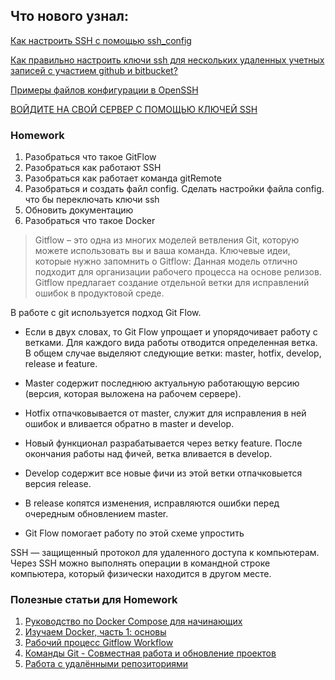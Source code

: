 ## Что нового узнал: 

[Как настроить SSH с помощью ssh_config](https://freehost.com.ua/faq/articles/kak-nastroit-ssh-s-pomoschju--ssh-config/)

[Как правильно настроить ключи ssh для нескольких удаленных учетных записей с участием github и bitbucket?](https://coderoad.ru/35823162/%D0%9A%D0%B0%D0%BA-%D0%BF%D1%80%D0%B0%D0%B2%D0%B8%D0%BB%D1%8C%D0%BD%D0%BE-%D0%BD%D0%B0%D1%81%D1%82%D1%80%D0%BE%D0%B8%D1%82%D1%8C-%D0%BA%D0%BB%D1%8E%D1%87%D0%B8-ssh-%D0%B4%D0%BB%D1%8F-%D0%BD%D0%B5%D1%81%D0%BA%D0%BE%D0%BB%D1%8C%D0%BA%D0%B8%D1%85-%D1%83%D0%B4%D0%B0%D0%BB%D0%B5%D0%BD%D0%BD%D1%8B%D1%85-%D1%83%D1%87%D0%B5%D1%82%D0%BD%D1%8B%D1%85-%D0%B7%D0%B0%D0%BF%D0%B8%D1%81%D0%B5%D0%B9-%D1%81)

[Примеры файлов конфигурации в OpenSSH](https://andreyex.ru/operacionnaya-sistema-linux/primery-fajlov-konfiguracii-v-openssh/)

[ВОЙДИТЕ НА СВОЙ СЕРВЕР С ПОМОЩЬЮ КЛЮЧЕЙ SSH](https://baks.dev/article/ubuntu/kak-nastroit-klyuchi-ssh-v-ubuntu-18-04)

### Homework 
1. Разобраться что такое GitFlow
2. Разобраться как работают SSH
3. Разобраться как работает команда gitRemote
4. Разобраться и создать файл config. Сделать настройки файла config. что бы переключать ключи ssh
5. Обновить документацию
6. Разобраться что такое Docker 

>Gitflow – это одна из многих моделей ветвления Git, которую можете использовать вы и ваша команда. Ключевые идеи, которые нужно запомнить о Gitflow: Данная модель отлично подходит для организации рабочего процесса на основе релизов. Gitflow предлагает создание отдельной ветки для исправлений ошибок в продуктовой среде.


В работе с git используется подход Git Flow.

 * Если в двух словах, то Git Flow упрощает и упорядочивает работу с ветками. Для каждого вида работы отводится определенная ветка. В общем случае выделяют следующие ветки: master, hotfix, develop, release и feature.

 * Master содержит последнюю актуальную работающую версию (версия, которая выложена на рабочем сервере).

 * Hotfix отпачковывается от master, служит для исправления в ней ошибок и вливается обратно в master и develop.

 * Новый функционал разрабатывается через ветку feature. После окончания работы над фичей, ветка вливается в develop.

 * Develop содержит все новые фичи из этой ветки отпачковыется версия release.

 * В release копятся изменения, исправляются ошибки перед очередным обновлением master.

 * Git Flow помогает работу по этой схеме упростить

SSH — защищенный протокол для удаленного доступа к компьютерам. Через SSH можно выполнять операции в командной строке компьютера, который физически находится в другом месте.


### Полезные статьи для Homework 

1. [Руководство по Docker Compose для начинающих](https://habr.com/en/company/ruvds/blog/450312/)
2. [Изучаем Docker, часть 1: основы](https://habr.com/en/company/ruvds/blog/438796/)
3. [Рабочий процесс Gitflow Workflow](https://www.atlassian.com/ru/git/tutorials/comparing-workflows/gitflow-workflow)
4. [Команды Git - Совместная работа и обновление проектов](https://git-scm.com/book/ru/v2/%D0%9F%D1%80%D0%B8%D0%BB%D0%BE%D0%B6%D0%B5%D0%BD%D0%B8%D0%B5-C%3A-%D0%9A%D0%BE%D0%BC%D0%B0%D0%BD%D0%B4%D1%8B-Git-%D0%A1%D0%BE%D0%B2%D0%BC%D0%B5%D1%81%D1%82%D0%BD%D0%B0%D1%8F-%D1%80%D0%B0%D0%B1%D0%BE%D1%82%D0%B0-%D0%B8-%D0%BE%D0%B1%D0%BD%D0%BE%D0%B2%D0%BB%D0%B5%D0%BD%D0%B8%D0%B5-%D0%BF%D1%80%D0%BE%D0%B5%D0%BA%D1%82%D0%BE%D0%B2)
5. [Работа с удалёнными репозиториями](https://git-scm.com/book/ru/v2/%D0%9E%D1%81%D0%BD%D0%BE%D0%B2%D1%8B-Git-%D0%A0%D0%B0%D0%B1%D0%BE%D1%82%D0%B0-%D1%81-%D1%83%D0%B4%D0%B0%D0%BB%D1%91%D0%BD%D0%BD%D1%8B%D0%BC%D0%B8-%D1%80%D0%B5%D0%BF%D0%BE%D0%B7%D0%B8%D1%82%D0%BE%D1%80%D0%B8%D1%8F%D0%BC%D0%B8#r_remote_repos)


